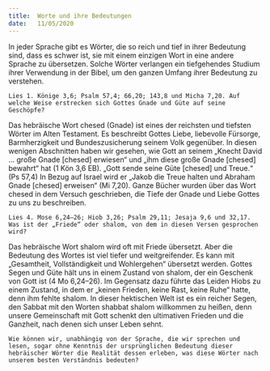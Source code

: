 ```yaml
---
title:  Worte und ihre Bedeutungen
date:   11/05/2020
---
```


In jeder Sprache gibt es Wörter, die so reich und tief in ihrer Bedeutung sind, dass es schwer ist, sie mit einem einzigen Wort in eine andere Sprache zu übersetzen. Solche Wörter verlangen ein tiefgehendes Studium ihrer Verwendung in der Bibel, um den ganzen Umfang ihrer Bedeutung zu verstehen.

`Lies 1. Könige 3,6; Psalm 57,4; 66,20; 143,8 und Micha 7,20. Auf welche Weise erstrecken sich Gottes Gnade und Güte auf seine Geschöpfe?`

Das hebräische Wort chesed (Gnade) ist eines der reichsten und tiefsten Wörter im Alten Testament. Es beschreibt Gottes Liebe, liebevolle Fürsorge, Barmherzigkeit und Bundeszusicherung seinem Volk gegenüber. In diesen wenigen Abschnitten haben wir gesehen, wie Gott an seinem „Knecht David … große Gnade [chesed] erwiesen“ und „ihm diese große Gnade [chesed] bewahrt“ hat (1 Kön 3,6 EB). „Gott sende seine Güte [chesed] und Treue.“ (Ps 57,4) In Bezug auf Israel wird er „Jakob die Treue halten und Abraham Gnade [chesed] erweisen“ (Mi 7,20). Ganze Bücher wurden über das Wort chesed in dem Versuch geschrieben, die Tiefe der Gnade und Liebe Gottes zu uns zu beschreiben.

`Lies 4. Mose 6,24–26; Hiob 3,26; Psalm 29,11; Jesaja 9,6 und 32,17. Was ist der „Friede“ oder shalom, von dem in diesen Versen gesprochen wird?`

Das hebräische Wort shalom wird oft mit Friede übersetzt. Aber die Bedeutung des Wortes ist viel tiefer und weitgreifender. Es kann mit „Gesamtheit, Vollständigkeit und Wohlergehen“ übersetzt werden. Gottes Segen und Güte hält uns in einem Zustand von shalom, der ein Geschenk von Gott ist (4 Mo 6,24–26). Im Gegensatz dazu führte das Leiden Hiobs zu einem Zustand, in dem er „keinen Frieden, keine Rast, keine Ruhe“ hatte, denn ihm fehlte shalom. In dieser hektischen Welt ist es ein reicher Segen, den Sabbat mit den Worten shabbat shalom willkommen zu heißen, denn unsere Gemeinschaft mit Gott schenkt den ultimativen Frieden und die Ganzheit, nach denen sich unser Leben sehnt.

`Wie können wir, unabhängig von der Sprache, die wir sprechen und lesen, sogar ohne Kenntnis der ursprünglichen Bedeutung dieser hebräischer Wörter die Realität dessen erleben, was diese Wörter nach unserem besten Verständnis bedeuten?`